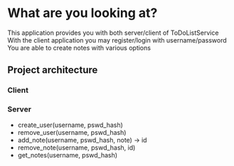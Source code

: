 # What are you looking at?

This application provides you with both server/client of ToDoListService
With the client application you may register/login with username/password
You are able to create notes with various options


## Project architecture

### Client


### Server

- create_user(username, pswd_hash)
- remove_user(username, pswd_hash)
- add_note(username, pswd_hash, note) -> id
- remove_note(username, pswd_hash, id)
- get_notes(username, pswd_hash)